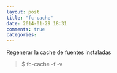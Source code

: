 ```yaml
---
layout: post
title: "fc-cache"
date: 2014-01-29 18:31
comments: true
categories: 
---
```

Regenerar la cache de fuentes instaladas

>$ fc-cache -f -v 

